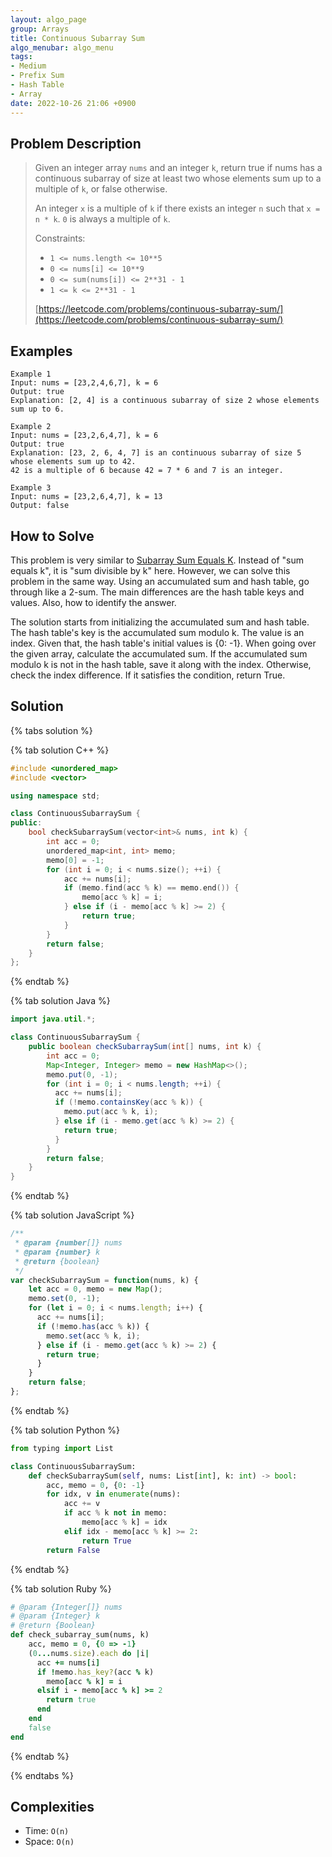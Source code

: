 ```yaml
---
layout: algo_page
group: Arrays
title: Continuous Subarray Sum
algo_menubar: algo_menu
tags:
- Medium
- Prefix Sum
- Hash Table
- Array
date: 2022-10-26 21:06 +0900
---
```


## Problem Description
>  Given an integer array `nums` and an integer `k`, return true if nums has a continuous subarray of size at least
> two whose elements sum up to a multiple of `k`, or false otherwise.
>
> An integer `x` is a multiple of `k` if there exists an integer `n` such that `x = n * k`. `0` is always a multiple of `k`.
>
> Constraints:
> - `1 <= nums.length <= 10**5`
> - `0 <= nums[i] <= 10**9`
> - `0 <= sum(nums[i]) <= 2**31 - 1`
> - `1 <= k <= 2**31 - 1`
>
> [https://leetcode.com/problems/continuous-subarray-sum/](https://leetcode.com/problems/continuous-subarray-sum/)

## Examples
```
Example 1
Input: nums = [23,2,4,6,7], k = 6
Output: true
Explanation: [2, 4] is a continuous subarray of size 2 whose elements sum up to 6.
```

```
Example 2
Input: nums = [23,2,6,4,7], k = 6
Output: true
Explanation: [23, 2, 6, 4, 7] is an continuous subarray of size 5 whose elements sum up to 42.
42 is a multiple of 6 because 42 = 7 * 6 and 7 is an integer.
```

```
Example 3
Input: nums = [23,2,6,4,7], k = 13
Output: false
```

## How to Solve
This problem is very similar to [Subarray Sum Equals K](/algo/arrays/2022-10-26-subarray-sum-equals-k).
Instead of "sum equals k", it is "sum divisible by k" here.
However, we can solve this problem in the same way.
Using an accumulated sum and hash table, go through like a 2-sum.
The main differences are the hash table keys and values.
Also, how to identify the answer.

The solution starts from initializing the accumulated sum and hash table.
The hash table's key is the accumulated sum modulo k.
The value is an index.
Given that, the hash table's initial values is {0: -1}.
When going over the given array, calculate the accumulated sum.
If the accumulated sum modulo k is not in the hash table, save it along with the index.
Otherwise, check the index difference. If it satisfies the condition, return True.


## Solution

{% tabs solution %}

{% tab solution C++ %}
```cpp
#include <unordered_map>
#include <vector>

using namespace std;

class ContinuousSubarraySum {
public:
    bool checkSubarraySum(vector<int>& nums, int k) {
        int acc = 0;
        unordered_map<int, int> memo;
        memo[0] = -1;
        for (int i = 0; i < nums.size(); ++i) {
            acc += nums[i];
            if (memo.find(acc % k) == memo.end()) {
                memo[acc % k] = i;
            } else if (i - memo[acc % k] >= 2) {
                return true;
            }
        }
        return false;
    }
};
```
{% endtab %}

{% tab solution Java %}
```java
import java.util.*;

class ContinuousSubarraySum {
    public boolean checkSubarraySum(int[] nums, int k) {
        int acc = 0;
        Map<Integer, Integer> memo = new HashMap<>();
        memo.put(0, -1);
        for (int i = 0; i < nums.length; ++i) {
          acc += nums[i];
          if (!memo.containsKey(acc % k)) {
            memo.put(acc % k, i);
          } else if (i - memo.get(acc % k) >= 2) {
            return true;
          }
        }
        return false;
    }
}
```
{% endtab %}

{% tab solution JavaScript %}
```js
/**
 * @param {number[]} nums
 * @param {number} k
 * @return {boolean}
 */
var checkSubarraySum = function(nums, k) {
    let acc = 0, memo = new Map();
    memo.set(0, -1);
    for (let i = 0; i < nums.length; i++) {
      acc += nums[i];
      if (!memo.has(acc % k)) {
        memo.set(acc % k, i);
      } else if (i - memo.get(acc % k) >= 2) {
        return true;
      }
    }
    return false;
};
```
{% endtab %}

{% tab solution Python %}
```python
from typing import List

class ContinuousSubarraySum:
    def checkSubarraySum(self, nums: List[int], k: int) -> bool:
        acc, memo = 0, {0: -1}
        for idx, v in enumerate(nums):
            acc += v
            if acc % k not in memo:
                memo[acc % k] = idx
            elif idx - memo[acc % k] >= 2:
                return True
        return False
```
{% endtab %}

{% tab solution Ruby %}
```ruby
# @param {Integer[]} nums
# @param {Integer} k
# @return {Boolean}
def check_subarray_sum(nums, k)
    acc, memo = 0, {0 => -1}
    (0...nums.size).each do |i|
      acc += nums[i]
      if !memo.has_key?(acc % k)
        memo[acc % k] = i
      elsif i - memo[acc % k] >= 2
        return true
      end
    end
    false
end
```
{% endtab %}

{% endtabs %}


## Complexities
- Time: `O(n)`
- Space: `O(n)`
